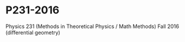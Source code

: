 # P231-2016
Physics 231 (Methods in Theoretical Physics / Math Methods) Fall 2016 (differential geometry)
